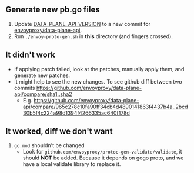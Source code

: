## Generate new pb.go files

 1. Update
[DATA_PLANE_API_VERSION](https://github.com/grpc/grpc-go/blob/master/xds/internal/regenerate_scripts/envoy-proto-gen.sh#L3)
to a new commit for
[envoyproxy/data-plane-api](https://github.com/envoyproxy/data-plane-api/commits/master).
 1. Run `./envoy-proto-gen.sh` in __this__ directory (and fingers crossed).

## It didn't work

 - If applying patch failed, look at the patches, manually apply them, and
 generate new patches.
 - It might help to see the new changes. To see github diff between two commits
 https://github.com/envoyproxy/data-plane-api/compare/sha1..sha2
   - E.g.
   https://github.com/envoyproxy/data-plane-api/compare/965c278c10fa90ff34cb4d4890141863f4437b4a..2bcd30b5f4c224a98d1394f4266335ac640f178d

## It worked, diff we __don't__ want

 1. `go.mod` shouldn't be changed
    - Look for `github.com/envoyproxy/protoc-gen-validate/validate`, it should
    __NOT__ be added. Because it depends on gogo proto, and we have a local
    validate library to replace it.
